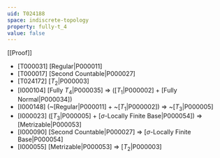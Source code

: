 ```yaml
---
uid: T024188
space: indiscrete-topology
property: fully-t_4
value: false
---
```

[[Proof]]

* [T000031] [Regular|P000011]
* [T000017] [Second Countable|P000027]
* [T024172] [$T_2$|P000003]
* [I000104] [Fully $T_4$|P000035] => ([$T_1$|P000002] + [Fully Normal|P000034])
* [I000148] (~[Regular|P000011] + ~[$T_1$|P000002]) => ~[$T_3$|P000005]
* [I000023] ([$T_3$|P000005] + [$\sigma$-Locally Finite Base|P000054]) => [Metrizable|P000053]
* [I000090] [Second Countable|P000027] => [$\sigma$-Locally Finite Base|P000054]
* [I000055] [Metrizable|P000053] => [$T_2$|P000003]

